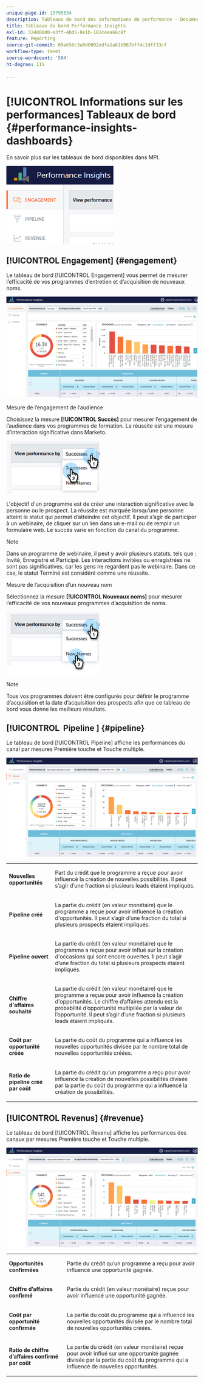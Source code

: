 ```yaml
---
unique-page-id: 13795534
description: Tableaux de bord des informations de performance - Documents Marketo - Documentation du produit
title: Tableaux de bord Performance Insights
exl-id: 324880d0-e3ff-4bd5-8e1b-102c4ea66c8f
feature: Reporting
source-git-commit: 09a656c3a0d0002edfa1a61b987bff4c1dff33cf
workflow-type: tm+mt
source-wordcount: '504'
ht-degree: 11%

---
```


# [!UICONTROL Informations sur les performances] Tableaux de bord {#performance-insights-dashboards}

En savoir plus sur les tableaux de bord disponibles dans MPI.

![](assets/1-4.png)

## [!UICONTROL Engagement] {#engagement}

Le tableau de bord [!UICONTROL Engagement] vous permet de mesurer l’efficacité de vos programmes d’entretien et d’acquisition de nouveaux noms.

![](assets/two-3.png)

Mesure de l’engagement de l’audience

Choisissez la mesure **[!UICONTROL Succès]** pour mesurer l’engagement de l’audience dans vos programmes de formation. La réussite est une mesure d’interaction significative dans Marketo.

![](assets/3-4.png)

L&#39;objectif d&#39;un programme est de créer une interaction significative avec la personne ou le prospect. La réussite est marquée lorsqu’une personne atteint le statut qui permet d’atteindre cet objectif. Il peut s’agir de participer à un webinaire, de cliquer sur un lien dans un e-mail ou de remplir un formulaire web. Le succès varie en fonction du canal du programme.

>[!NOTE]
>
>Dans un programme de webinaire, il peut y avoir plusieurs statuts, tels que : Invité, Enregistré et Participé. Les interactions invitées ou enregistrées ne sont pas significatives, car les gens ne regardent pas le webinaire. Dans ce cas, le statut Terminé est considéré comme une réussite.

Mesure de l’acquisition d’un nouveau nom

Sélectionnez la mesure **[!UICONTROL Nouveaux noms]** pour mesurer l’efficacité de vos nouveaux programmes d’acquisition de noms.

![](assets/4-3.png)

>[!NOTE]
>
>Tous vos programmes doivent être configurés pour définir le programme d’acquisition et la date d’acquisition des prospects afin que ce tableau de bord vous donne les meilleurs résultats.

## [!UICONTROL &#x200B; Pipeline &#x200B;] {#pipeline}

Le tableau de bord [!UICONTROL Pipeline] affiche les performances du canal par mesures Première touche et Touche multiple.

![](assets/five-1.png)

<table>
 <tbody>
  <tr>
   <td><p><strong><span class="uicontrol">Nouvelles opportunités</span></strong></p></td>
   <td><p>Part du crédit que le programme a reçue pour avoir influencé la création de nouvelles possibilités. Il peut s’agir d’une fraction si plusieurs leads étaient impliqués.</p></td>
  </tr>
  <tr>
   <td><p><strong><span class="uicontrol">Pipeline créé</span></strong></p></td>
   <td><p>La partie du crédit (en valeur monétaire) que le programme a reçue pour avoir influencé la création d'opportunités. Il peut s’agir d’une fraction du total si plusieurs prospects étaient impliqués.</p></td>
  </tr>
  <tr>
   <td><p><strong><span class="uicontrol">Pipeline ouvert</span></strong></p></td>
   <td><p>La partie du crédit (en valeur monétaire) que le programme a reçue pour avoir influé sur la création d'occasions qui sont encore ouvertes. Il peut s’agir d’une fraction du total si plusieurs prospects étaient impliqués.</p></td>
  </tr>
  <tr>
   <td><p><strong><span class="uicontrol">Chiffre d'affaires souhaité</span></strong></p></td>
   <td><p>La partie du crédit (en valeur monétaire) que le programme a reçue pour avoir influencé la création d'opportunités. Le chiffre d’affaires attendu est la probabilité d’opportunité multipliée par la valeur de l’opportunité. Il peut s’agir d’une fraction si plusieurs leads étaient impliqués.</p></td>
  </tr>
  <tr>
   <td><p><strong><span class="uicontrol">Coût par opportunité créée</span></strong></p></td>
   <td><p>La partie du coût du programme qui a influencé les nouvelles opportunités divisée par le nombre total de nouvelles opportunités créées.</p></td>
  </tr>
  <tr>
   <td><p><strong><span class="uicontrol">Ratio de pipeline créé par coût</span></strong></p></td>
   <td><p>La partie du crédit qu'un programme a reçu pour avoir influencé la création de nouvelles possibilités divisée par la partie du coût du programme qui a influencé la création de possibilités.</p></td>
  </tr>
 </tbody>
</table>

## [!UICONTROL Revenus] {#revenue}

Le tableau de bord [!UICONTROL Revenu] affiche les performances des canaux par mesures Première touche et Touche multiple.

![](assets/six-1.png)

<table>
 <tbody>
  <tr>
   <td><p><strong><span class="uicontrol">Opportunités confirmées</span></strong></p></td>
   <td><p>Partie du crédit qu’un programme a reçu pour avoir influencé une opportunité gagnée.</p></td>
  </tr>
  <tr>
   <td><p><strong><span class="uicontrol">Chiffre d’affaires confirmé</span></strong></p></td>
   <td><p>Partie du crédit (en valeur monétaire) reçue pour avoir influencé une opportunité gagnée.</p></td>
  </tr>
  <tr>
   <td><p><strong><span class="uicontrol">Coût par opportunité confirmée</span></strong></p></td>
   <td><p>La partie du coût du programme qui a influencé les nouvelles opportunités divisée par le nombre total de nouvelles opportunités créées.</p></td>
  </tr>
  <tr>
   <td><p><strong><span class="uicontrol">Ratio de chiffre d’affaires confirmé par coût</span></strong></p></td>
   <td><p>La partie du crédit (en valeur monétaire) reçue pour avoir influé sur une opportunité gagnée divisée par la partie du coût du programme qui a influencé de nouvelles opportunités.</p></td>
  </tr>
 </tbody>
</table>
